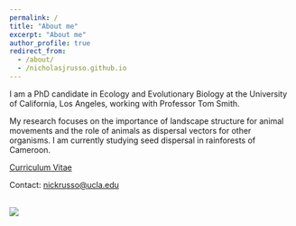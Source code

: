 ```yaml
---
permalink: /
title: "About me"
excerpt: "About me"
author_profile: true
redirect_from: 
  - /about/
  - /nicholasjrusso.github.io
---
```


I am a PhD candidate in Ecology and Evolutionary Biology at the University of California, Los Angeles, working with Professor Tom Smith. 

My research focuses on the importance of landscape structure for animal movements and the role of animals as dispersal vectors for other organisms. I am currently studying seed dispersal in rainforests of Cameroon.

<a href="http://nicholasjrusso.github.io/files/Russo_CV_091724.pdf" target="_blank">Curriculum Vitae</a>

Contact: nickrusso@ucla.edu

<br/><img src='/images/Bouamir_Forest.png'>
